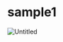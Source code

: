 # sample1
![Untitled](https://user-images.githubusercontent.com/82261103/117973233-bf653e80-b349-11eb-8748-2c6847372d36.png)
